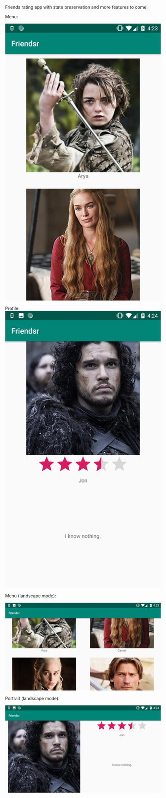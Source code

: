 Friends rating app with state preservation and more features to come!

Menu:

![1](Screenshot_20181114-162343.jpg)

Profile:
![2](Screenshot_20181114-162406.jpg)

Menu (landscape mode):

![3](Screenshot_20181114-162353.jpg)

Portrait (landscape mode):

![4](Screenshot_20181114-162401.jpg)


